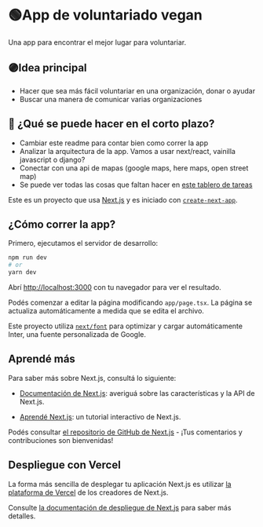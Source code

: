 # 🟢App de voluntariado vegan
  Una app para encontrar el mejor lugar para voluntariar.

## 🟣Idea principal
- Hacer que sea más fácil voluntariar en una organización, donar o ayudar
- Buscar una manera de comunicar varias organizaciones 

## 🔵 ¿Qué se puede hacer en el corto plazo?
- Cambiar este readme para contar bien como correr la app
- Analizar la arquitectura de la app. Vamos a usar next/react, vainilla javascript o django?
- Conectar con una api de mapas (google maps, here maps, open street map)
- Se puede ver todas las cosas que faltan hacer en [este tablero de tareas](
https://trello.com/invite/b/S8Ra2DQo/ATTI7d56b70516b814625921b34ba0c991c5C6EC6BE0/app-de-voluntariado-vegan)


Este es un proyecto que usa [Next.js](https://nextjs.org/) y es iniciado con [`create-next-app`](https://github.com/vercel/next.js/tree/canary/packages/create-next-app).

## ¿Cómo correr la app?

Primero, ejecutamos el servidor de desarrollo:

```bash
npm run dev
# or
yarn dev
```

Abrí [http://localhost:3000](http://localhost:3000) con tu navegador para ver el resultado.

Podés comenzar a editar la página modificando `app/page.tsx`. La página se actualiza automáticamente a medida que se edita el archivo.

Este proyecto utiliza [`next/font`](https://nextjs.org/docs/basic-features/font-optimization) para optimizar y cargar automáticamente Inter, una fuente personalizada de Google.

## Aprendé más

Para saber más sobre Next.js, consultá lo siguiente:

- [Documentación de Next.js](https://nextjs.org/docs): averiguá sobre las características y la API de Next.js.

- [Aprendé Next.js](https://nextjs.org/learn): un tutorial interactivo de Next.js.

Podés consultar [el repositorio de GitHub de Next.js](https://github.com/vercel/next.js/) - ¡Tus comentarios y contribuciones son bienvenidas!

## Despliegue con Vercel

La forma más sencilla de desplegar tu aplicación Next.js es utilizar [la plataforma de Vercel](https://vercel.com/new?utm_medium=default-template&filter=next.js&utm_source=create-next-app&utm_campaign=create-next-app-readme) de los creadores de Next.js.

Consulte [la documentación de despliegue de Next.js](https://nextjs.org/docs/deployment) para saber más detalles.
